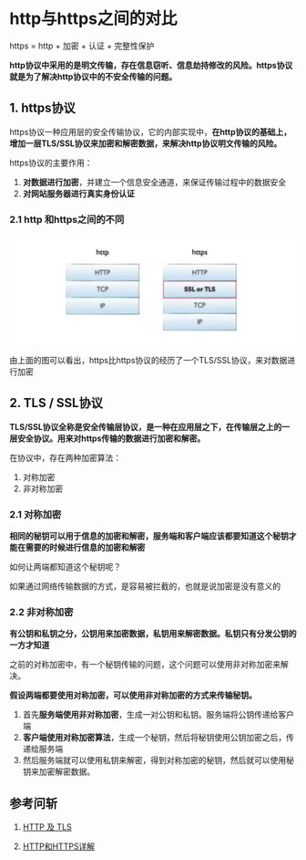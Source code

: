# http与https之间的对比

https = http + 加密 + 认证 + 完整性保护

**http协议中采用的是明文传输，存在信息窃听、信息劫持修改的风险。https协议就是为了解决http协议中的不安全传输的问题。**



## 1. https协议

https协议一种应用层的安全传输协议，它的内部实现中，**在http协议的基础上，增加一层TLS/SSL协议来加密和解密数据，来解决http协议明文传输的风险。**

https协议的主要作用：

1. **对数据进行加密**，并建立一个信息安全通道，来保证传输过程中的数据安全
2. **对网站服务器进行真实身份认证**



### 2.1 http 和https之间的不同

<img src="../images/https.jpg" alt="https" style="zoom:50%;" />

由上面的图可以看出，https比https协议的经历了一个TLS/SSL协议，来对数据进行加密



## 2. TLS / SSL协议

**TLS/SSL协议全称是安全传输层协议，是一种在应用层之下，在传输层之上的一层安全协议。用来对https传输的数据进行加密和解密。**

在协议中，存在两种加密算法：

1. 对称加密
2. 非对称加密

### 2.1 对称加密

**相同的秘钥可以用于信息的加密和解密，服务端和客户端应该都要知道这个秘钥才能在需要的时候进行信息的加密和解密**

如何让两端都知道这个秘钥呢？

如果通过网络传输数据的方式，是容易被拦截的，也就是说加密是没有意义的



### 2.2 非对称加密

**有公钥和私钥之分，公钥用来加密数据，私钥用来解密数据。私钥只有分发公钥的一方才知道**

之前的对称加密中，有一个秘钥传输的问题，这个问题可以使用非对称加密来解决。

**假设两端都要使用对称加密，可以使用非对称加密的方式来传输秘钥。**

1. 首先**服务端使用非对称加密**，生成一对公钥和私钥。服务端将公钥传递给客户端
2. **客户端使用对称加密算法**，生成一个秘钥，然后将秘钥使用公钥加密之后，传递给服务端
3. 然后服务端就可以使用私钥来解密，得到对称加密的秘钥，然后就可以使用秘钥来加密解密数据。



## 参考问斩

1. [HTTP 及 TLS](https://juejin.im/book/5bdc715fe51d454e755f75ef/section/5bdc72abe51d45051c44add3)

2. [HTTP和HTTPS详解](https://juejin.im/post/5af557a3f265da0b9265a498#heading-28)

